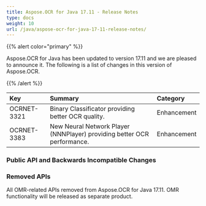 ```yaml
---
title: Aspose.OCR for Java 17.11 - Release Notes
type: docs
weight: 10
url: /java/aspose-ocr-for-java-17-11-release-notes/
---
```


{{% alert color="primary" %}} 

Aspose.OCR for Java has been updated to version 17.11 and we are pleased to announce it.
The following is a list of changes in this version of Aspose.OCR.

{{% /alert %}} 

|**Key**|**Summary**|**Category**|
| :- | :- | :- |
|OCRNET-3321|Binary Classificator providing better OCR quality.|Enhancement|
|OCRNET-3383|New Neural Network Player (NNNPlayer) providing better OCR performance.|Enhancement|
### **Public API and Backwards Incompatible Changes**
### **Removed APIs**
All OMR-related APIs removed from Aspose.OCR for Java 17.11. OMR functionality will be released as separate product.
